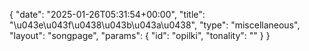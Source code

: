 {
    "date": "2025-01-26T05:31:54+00:00",
    "title": "\u043e\u043f\u0438\u043b\u043a\u0438",
    "type": "miscellaneous",
    "layout": "songpage",
    "params": {
        "id": "opilki",
        "tonality": ""
    }
}